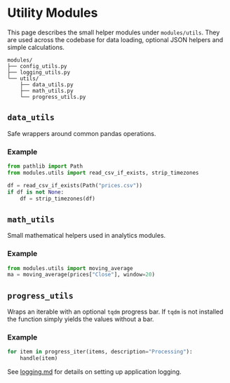 # Utility Modules

This page describes the small helper modules under `modules/utils`. They are
used across the codebase for data loading, optional JSON helpers and simple
calculations.

```text
modules/
├── config_utils.py
├── logging_utils.py
└── utils/
    ├── data_utils.py
    ├── math_utils.py
    └── progress_utils.py
```

## `data_utils`
Safe wrappers around common pandas operations.

### Example
```python
from pathlib import Path
from modules.utils import read_csv_if_exists, strip_timezones

df = read_csv_if_exists(Path("prices.csv"))
if df is not None:
    df = strip_timezones(df)
```


## `math_utils`
Small mathematical helpers used in analytics modules.

### Example
```python
from modules.utils import moving_average
ma = moving_average(prices["Close"], window=20)
```

## `progress_utils`
Wraps an iterable with an optional `tqdm` progress bar. If `tqdm` is not
installed the function simply yields the values without a bar.

### Example
```python
for item in progress_iter(items, description="Processing"):
    handle(item)
```

See [logging.md](logging.md) for details on setting up application logging.
